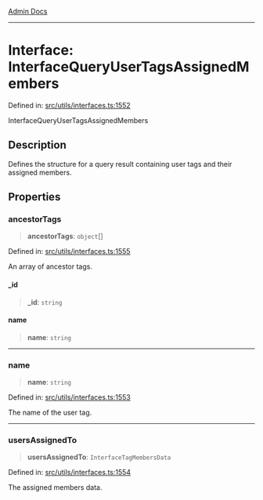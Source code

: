 [Admin Docs](/)

***

# Interface: InterfaceQueryUserTagsAssignedMembers

Defined in: [src/utils/interfaces.ts:1552](https://github.com/PalisadoesFoundation/talawa-admin/blob/main/src/utils/interfaces.ts#L1552)

InterfaceQueryUserTagsAssignedMembers

## Description

Defines the structure for a query result containing user tags and their assigned members.

## Properties

### ancestorTags

> **ancestorTags**: `object`[]

Defined in: [src/utils/interfaces.ts:1555](https://github.com/PalisadoesFoundation/talawa-admin/blob/main/src/utils/interfaces.ts#L1555)

An array of ancestor tags.

#### \_id

> **\_id**: `string`

#### name

> **name**: `string`

***

### name

> **name**: `string`

Defined in: [src/utils/interfaces.ts:1553](https://github.com/PalisadoesFoundation/talawa-admin/blob/main/src/utils/interfaces.ts#L1553)

The name of the user tag.

***

### usersAssignedTo

> **usersAssignedTo**: `InterfaceTagMembersData`

Defined in: [src/utils/interfaces.ts:1554](https://github.com/PalisadoesFoundation/talawa-admin/blob/main/src/utils/interfaces.ts#L1554)

The assigned members data.
